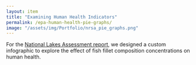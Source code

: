 ```yaml
---
layout: item
title: "Examining Human Health Indicators"
permalink: /epa-human-health-pie-graphs/
image: "/assets/img/Portfolio/nrsa_pie_graphs.png"
---
```

For the [National Lakes Assessment report](../epa-modern-report-design), we designed a custom infographic to explore the effect of fish fillet composition concentrations on human health.